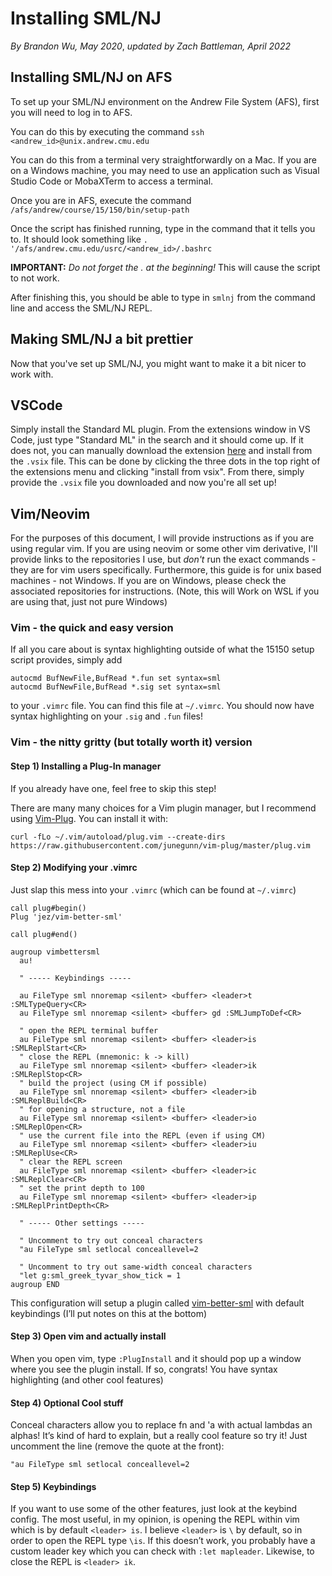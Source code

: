 # Installing SML/NJ

_By Brandon Wu, May 2020_, _updated by Zach Battleman, April 2022_


## Installing SML/NJ on AFS

To set up your SML/NJ environment on the Andrew File System (AFS), first you will need to log in to AFS.

You can do this by executing the command
`ssh <andrew_id>@unix.andrew.cmu.edu`

You can do this from a terminal very straightforwardly on a Mac. If you are on a Windows machine, you may need to use an application such as Visual Studio Code or MobaXTerm to access a terminal.

Once you are in AFS, execute the command 
`/afs/andrew/course/15/150/bin/setup-path`

Once the script has finished running, type in the command that it tells you to. It should look something like
`. '/afs/andrew.cmu.edu/usrc/<andrew_id>/.bashrc`

__IMPORTANT:__ _Do not forget the . at the beginning!_ This will cause the script to not work. 

After finishing this, you should be able to type in `smlnj` from the command line and access the SML/NJ REPL.

## Making SML/NJ a bit prettier

Now that you've set up SML/NJ, you might want to make it a bit nicer to work with.

## VSCode
Simply install the Standard ML plugin. From the extensions window in VS Code, just type "Standard ML"
in the search and it should come up. If it does not, you can manually download the extension [here](https://marketplace.visualstudio.com/items?itemName=freebroccolo.sml)
and install from the `.vsix` file. This can be done by clicking the three dots in the top right of the extensions menu
and clicking "install from vsix". From there, simply provide the `.vsix` file you downloaded and now you're all set up!

## Vim/Neovim

For the purposes of this document, I will provide instructions as if you 
are using regular vim. If you are using neovim or some other vim derivative,
I'll provide links to the repositories I use, but *don't* run the exact commands -
they are for vim users specifically. Furthermore, this guide is for unix based machines -
not Windows. If you are on Windows, please check the associated repositories for instructions.
(Note, this will Work on WSL if you are using that, just not pure Windows)

### Vim - the quick and easy version

If all you care about is syntax highlighting outside of what the 15150 setup script
provides, simply add
```
autocmd BufNewFile,BufRead *.fun set syntax=sml
autocmd BufNewFile,BufRead *.sig set syntax=sml
```
to your `.vimrc` file. You can find this file at `~/.vimrc`. You should now have syntax
highlighting on your `.sig` and `.fun` files!

### Vim - the nitty gritty (but totally worth it) version

#### Step 1) Installing a Plug-In manager

If you already have one, feel free to skip this step!

There are many many choices for a Vim plugin manager, but I recommend using [Vim-Plug](https://github.com/junegunn/vim-plug). You can install it with:

`curl -fLo ~/.vim/autoload/plug.vim --create-dirs https://raw.githubusercontent.com/junegunn/vim-plug/master/plug.vim`

#### Step 2) Modifying your .vimrc
Just slap this mess into your `.vimrc` (which can be found at `~/.vimrc`)
```
call plug#begin()
Plug 'jez/vim-better-sml'

call plug#end()

augroup vimbettersml
  au!

  " ----- Keybindings -----

  au FileType sml nnoremap <silent> <buffer> <leader>t :SMLTypeQuery<CR>
  au FileType sml nnoremap <silent> <buffer> gd :SMLJumpToDef<CR>

  " open the REPL terminal buffer
  au FileType sml nnoremap <silent> <buffer> <leader>is :SMLReplStart<CR>
  " close the REPL (mnemonic: k -> kill)
  au FileType sml nnoremap <silent> <buffer> <leader>ik :SMLReplStop<CR>
  " build the project (using CM if possible)
  au FileType sml nnoremap <silent> <buffer> <leader>ib :SMLReplBuild<CR>
  " for opening a structure, not a file
  au FileType sml nnoremap <silent> <buffer> <leader>io :SMLReplOpen<CR>
  " use the current file into the REPL (even if using CM)
  au FileType sml nnoremap <silent> <buffer> <leader>iu :SMLReplUse<CR>
  " clear the REPL screen
  au FileType sml nnoremap <silent> <buffer> <leader>ic :SMLReplClear<CR>
  " set the print depth to 100
  au FileType sml nnoremap <silent> <buffer> <leader>ip :SMLReplPrintDepth<CR>

  " ----- Other settings -----

  " Uncomment to try out conceal characters
  "au FileType sml setlocal conceallevel=2

  " Uncomment to try out same-width conceal characters
  "let g:sml_greek_tyvar_show_tick = 1
augroup END
```
This configuration will setup a plugin called [vim-better-sml](https://github.com/jez/vim-better-sml) with default keybindings (I’ll put notes on this at the bottom)

#### Step 3) Open vim and actually install
When you open vim, type `:PlugInstall` and it should pop up a window where you see the plugin install. If so, congrats! 
You have syntax highlighting (and other cool features)

#### Step 4) Optional Cool stuff
Conceal characters allow you to replace fn and 'a with actual lambdas an alphas! It’s kind of hard to explain, but a really cool feature so try it!
Just uncomment the line (remove the quote at the front):

`"au FileType sml setlocal conceallevel=2`

#### Step 5) Keybindings
If you want to use some of the other features, just look at the keybind config. 
The most useful, in my opinion, 
is opening the REPL within vim which is by default `<leader> is`. I believe `<leader>` is `\` by default, so in order to open the REPL type `\is`. 
If this doesn’t work, you probably have a custom leader key which you can check with `:let mapleader`. Likewise,
to close the REPL is `<leader> ik`. 

